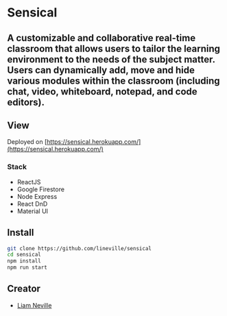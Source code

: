 # Sensical

## A customizable and collaborative real-time classroom that allows users to tailor the learning environment to the needs of the subject matter. Users can dynamically add, move and hide various modules within the classroom (including chat, video, whiteboard, notepad, and code editors).

## View

Deployed on [https://sensical.herokuapp.com/](https://sensical.herokuapp.com/)

### Stack

- ReactJS
- Google Firestore
- Node Express
- React DnD
- Material UI

## Install

```bash
git clone https://github.com/lineville/sensical
cd sensical
npm install
npm run start
```

## Creator

- [Liam Neville](https://github.com/lineville)
